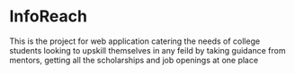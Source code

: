# InfoReach
This is the project for web application catering the needs of college students looking to upskill themselves in any feild by taking guidance from mentors, getting all the scholarships and job openings at one place
